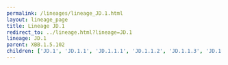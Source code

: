 ```yaml
---
permalink: /lineages/lineage_JD.1.html
layout: lineage_page
title: Lineage JD.1
redirect_to: ../lineage.html?lineage=JD.1
lineage: JD.1
parent: XBB.1.5.102
children: ['JD.1', 'JD.1.1', 'JD.1.1.1', 'JD.1.1.2', 'JD.1.1.3', 'JD.1.2']
---
```

